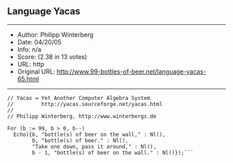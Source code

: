 
## Language Yacas ##
---
- Author: Philipp Winterberg
- Date: 04/20/05
- Info: n/a
- Score:  (2.38 in 13 votes)
- URL: http
- Original URL: http://www.99-bottles-of-beer.net/language-yacas-65.html
---

```// Yacas version of 99 Bottles of beer (Bottles.ys)
// Yacas = Yet Another Computer Algebra System
//         http://yacas.sourceforge.net/yacas.html
//
// Philipp Winterberg, http://www.winterbergs.de

For (b := 99, b > 0, b--) 
  Echo({b, "bottle(s) of beer on the wall," : Nl(),
        b, "bottle(s) of beer." : Nl(),
        "Take one down, pass it around," : Nl(),
        b - 1, "bottle(s) of beer on the wall." : Nl()});```